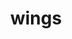 ---
pid: ch1027
title: wings
location_transcription: center city
coordinates: "[-75.162527348136, 39.950658135452]"
zipcode: '19522'
gen_neighborhood: 
neighborhood: 
outside_phl: 'Fleetwood PA '
age: '8'
age_range: 6-13
instagram: 
image_file_name: ch_1027.jpg
proposal_transcription: 'drawing: figure with wings coming out of a box labeled //Philly//'
topic: 
topic_summary: '0'
type: Other No Form
keywords_other: Wings
credit: 
image_labels: 
twitter: 
facebook: 
permalink: "/monuments/ch1027/"
layout: item-page
---